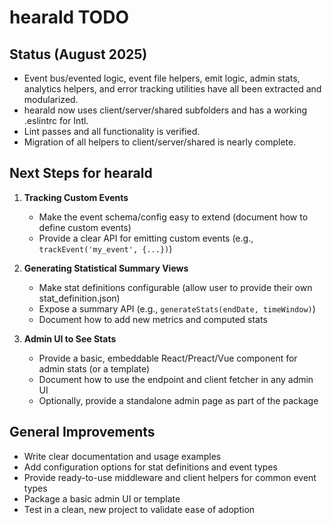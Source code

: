 # hearald TODO

## Status (August 2025)

- Event bus/evented logic, event file helpers, emit logic, admin stats, analytics helpers, and error tracking utilities have all been extracted and modularized.
- hearald now uses client/server/shared subfolders and has a working .eslintrc for Intl.
- Lint passes and all functionality is verified.
- Migration of all helpers to client/server/shared is nearly complete.

## Next Steps for hearald

1. **Tracking Custom Events**

   - Make the event schema/config easy to extend (document how to define custom events)
   - Provide a clear API for emitting custom events (e.g., `trackEvent('my_event', {...})`)

2. **Generating Statistical Summary Views**

   - Make stat definitions configurable (allow user to provide their own stat_definition.json)
   - Expose a summary API (e.g., `generateStats(endDate, timeWindow)`)
   - Document how to add new metrics and computed stats

3. **Admin UI to See Stats**
   - Provide a basic, embeddable React/Preact/Vue component for admin stats (or a template)
   - Document how to use the endpoint and client fetcher in any admin UI
   - Optionally, provide a standalone admin page as part of the package

## General Improvements

- Write clear documentation and usage examples
- Add configuration options for stat definitions and event types
- Provide ready-to-use middleware and client helpers for common event types
- Package a basic admin UI or template
- Test in a clean, new project to validate ease of adoption
